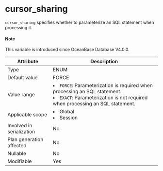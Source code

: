 # cursor_sharing

`cursor_sharing` specifies whether to parameterize an SQL statement when processing it.

<main id="notice" type='explain'>
  <h4>Note</h4>
  <p>This variable is introduced since OceanBase Database V4.0.0. </p>
</main>

| Attribute | Description |
|----------|-------------------------------------------------------------------------------------------------------------------------------------------------|
| Type | ENUM |
| Default value | FORCE |
| Value range | <li> `FORCE`: Parameterization is required when processing an SQL statement.   <li> `EXACT`: Parameterization is not required when processing an SQL statement. |
| Applicable scope | <li> Global   <li> Session |
| Involved in serialization | No |
| Plan generation affected | No |
| Nullable | No |
| Modifiable | Yes |
